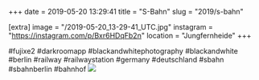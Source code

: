 +++
date = 2019-05-20 13:29:41
title = "S-Bahn"
slug = "2019/s-bahn"

[extra]
image = "/2019-05-20_13-29-41_UTC.jpg"
instagram = "https://instagram.com/p/Bxr6HDqFb2n"
location = "Jungfernheide"
+++

 #fujixe2 #darkroomapp #blackandwhitephotography #blackandwhite #berlin #railway #railwaystation #germany #deutschland #sbahn #sbahnberlin #bahnhof
<img src="/2019-05-20_13-29-41_UTC.jpg" />
